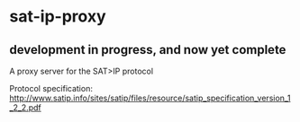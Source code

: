 sat-ip-proxy
============

development in progress, and now yet complete
---------------------------------------------

A proxy server for the SAT>IP protocol

Protocol specification: http://www.satip.info/sites/satip/files/resource/satip_specification_version_1_2_2.pdf


